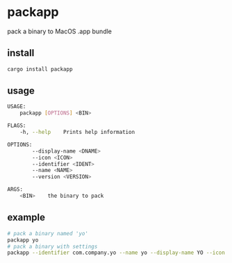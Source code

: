 # packapp
pack a binary to MacOS .app bundle

## install
```bash
cargo install packapp
```

## usage
```bash
USAGE:
    packapp [OPTIONS] <BIN>

FLAGS:
    -h, --help    Prints help information

OPTIONS:
        --display-name <DNAME>
        --icon <ICON>
        --identifier <IDENT>
        --name <NAME>
        --version <VERSION>

ARGS:
    <BIN>    the binary to pack
```

## example
```bash
# pack a binary named 'yo'
packapp yo
# pack a binary with settings
packapp --identifier com.company.yo --name yo --display-name YO --icon icon.icns --version "1.0.0" yo
```

